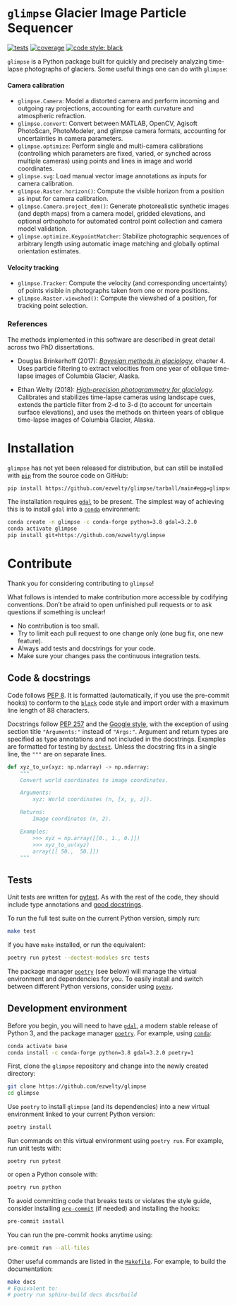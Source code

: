 `glimpse` Glacier Image Particle Sequencer
==========================================

[![tests](https://github.com/ezwelty/glimpse/workflows/tests/badge.svg)](https://github.com/ezwelty/glimpse/actions?workflow=tests)
[![coverage](https://codecov.io/gh/ezwelty/glimpse/branch/main/graph/badge.svg)](https://codecov.io/gh/ezwelty/glimpse)
[![code style: black](https://img.shields.io/badge/code%20style-black-000000.svg)](https://github.com/psf/black)

`glimpse` is a Python package built for quickly and precisely analyzing time-lapse photographs of glaciers.
Some useful things one can do with `glimpse`:

#### Camera calibration

  - `glimpse.Camera`: Model a distorted camera and perform incoming and outgoing ray projections, accounting for earth curvature and atmospheric refraction.
  - `glimpse.convert`: Convert between MATLAB, OpenCV, Agisoft PhotoScan, PhotoModeler, and glimpse camera formats, accounting for uncertainties in camera parameters.
  - `glimpse.optimize`: Perform single and multi-camera calibrations (controlling which parameters are fixed, varied, or synched across multiple cameras) using points and lines in image and world coordinates.
  - `glimpse.svg`: Load manual vector image annotations as inputs for camera calibration.
  - `glimpse.Raster.horizon()`: Compute the visible horizon from a position as input for camera calibration.
  - `glimpse.Camera.project_dem()`: Generate photorealistic synthetic images (and depth maps) from a camera model, gridded elevations, and optional orthophoto for automated control point collection and camera model validation.
  - `glimpse.optimize.KeypointMatcher`: Stabilize photographic sequences of arbitrary length using automatic image matching and globally optimal orientation estimates.

#### Velocity tracking

  - `glimpse.Tracker`: Compute the velocity (and corresponding uncertainty) of points visible in photographs taken from one or more positions.
  - `glimpse.Raster.viewshed()`: Compute the viewshed of a position, for tracking point selection.

### References

The methods implemented in this software are described in great detail across two PhD dissertations.

- Douglas Brinkerhoff (2017): *[Bayesian methods in glaciology](http://hdl.handle.net/11122/8113)*, chapter 4. Uses particle filtering to extract velocities from one year of oblique time-lapse images of Columbia Glacier, Alaska.

- Ethan Welty (2018): *[High-precision photogrammetry for glaciology](https://doi.org/10.13140/RG.2.2.20751.64164)*. Calibrates and stabilizes time-lapse cameras using landscape cues, extends the particle filter from 2-d to 3-d (to account for uncertain surface elevations), and uses the methods on thirteen years of oblique time-lapse images of Columbia Glacier, Alaska.

# Installation

`glimpse` has not yet been released for distribution, but can still be installed with [`pip`](https://pip.pypa.io/en/stable/installing) from the source code on GitHub:

```bash
pip install https://github.com/ezwelty/glimpse/tarball/main#egg=glimpse
```

The installation requires [`gdal`](https://gdal.org/download.html#binaries) to be present. The simplest way of achieving this is to install `gdal` into a [`conda`](https://docs.conda.io/projects/conda/en/latest/user-guide/install) environment:

```bash
conda create -n glimpse -c conda-forge python=3.8 gdal=3.2.0
conda activate glimpse
pip install git+https://github.com/ezwelty/glimpse
```

# Contribute

Thank you for considering contributing to `glimpse`!

What follows is intended to make contribution more accessible by codifying conventions.
Don’t be afraid to open unfinished pull requests or to ask questions if something is unclear!

- No contribution is too small.
- Try to limit each pull request to one change only (one bug fix, one new feature).
- Always add tests and docstrings for your code.
- Make sure your changes pass the continuous integration tests.

## Code & docstrings

Code follows [PEP 8](https://www.python.org/dev/peps/pep-0008/).
It is formatted (automatically, if you use the pre-commit hooks)
to conform to the [`black`](https://github.com/psf/black) code style and import order
with a maximum line length of 88 characters.

Docstrings follow [PEP 257](https://www.python.org/dev/peps/pep-0257/) and the [Google style](https://sphinxcontrib-napoleon.readthedocs.io/en/latest/example_google.html), with the exception of using section title `"Arguments:"` instead of `"Args:"`.
Argument and return types are specified as type annotations and not included in the docstrings.
Examples are formatted for testing by [`doctest`](https://docs.pytest.org).
Unless the docstring fits in a single line, the `"""` are on separate lines.

```python
def xyz_to_uv(xyz: np.ndarray) -> np.ndarray:
    """
    Convert world coordinates to image coordinates.

    Arguments:
        xyz: World coordinates (n, [x, y, z]).

    Returns:
        Image coordinates (n, 2).

    Examples:
        >>> xyz = np.array([[0., 1., 0.]])
        >>> xyz_to_uv(xyz)
        array([[ 50.,  50.]])
    """
```

## Tests

Unit tests are written for [pytest](https://docs.pytest.org/en/latest/getting-started.html).
As with the rest of the code, they should include type annotations and [good docstrings](https://jml.io/test-docstrings).

To run the full test suite on the current Python version, simply run:

```bash
make test
```

if you have `make` installed, or run the equivalent:

```bash
poetry run pytest --doctest-modules src tests
```

The package manager [`poetry`](https://python-poetry.org) (see below) will manage the virtual environment and dependencies for you.
To easily install and switch between different Python versions,
consider using [`pyenv`](https://github.com/pyenv/pyenv).

## Development environment

Before you begin, you will need to have [`gdal`](https://gdal.org/download.html#binaries),
a modern stable release of Python 3,
and the package manager [`poetry`](https://python-poetry.org).
For example, using [`conda`](https://docs.conda.io/projects/conda/en/latest/user-guide/install):

```bash
conda activate base
conda install -c conda-forge python=3.8 gdal=3.2.0 poetry=1
```

First, clone the `glimpse` repository and change into the newly created directory:

```bash
git clone https://github.com/ezwelty/glimpse
cd glimpse
```

Use `poetry` to install `glimpse` (and its dependencies) into a new virtual environment
linked to your current Python version:

```bash
poetry install
```

Run commands on this virtual environment using `poetry run`.
For example, run unit tests with:

```
poetry run pytest
```

or open a Python console with:

```bash
poetry run python
```

To avoid committing code that breaks tests or violates the style guide,
consider installing [`pre-commit`](https://pre-commit.com) (if needed)
and installing the hooks:

```bash
pre-commit install
```

You can run the pre-commit hooks anytime using:

```bash
pre-commit run --all-files
```

Other useful commands are listed in the [`Makefile`](Makefile).
For example, to build the documentation:

```bash
make docs
# Equivalent to:
# poetry run sphinx-build docs docs/build
```
